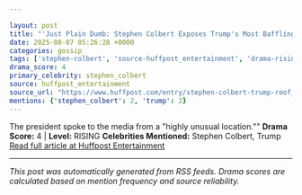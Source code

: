 ```yaml
---

layout: post
title: "'Just Plain Dumb: Stephen Colbert Exposes Trump's Most Baffling Stunt Yet""
date: 2025-08-07 05:26:28 +0000
categories: gossip
tags: ['stephen-colbert', 'source-huffpost_entertainment', 'drama-rising']
drama_score: 4
primary_celebrity: stephen_colbert
source: huffpost_entertainment
source_url: "https://www.huffpost.com/entry/stephen-colbert-trump-roof_n_6892da2ae4b044af87acabf0""
mentions: {'stephen_colbert': 2, 'trump': 2}
---
```


The president spoke to the media from a "highly unusual location."" **Drama Score:** 4 | **Level:** RISING **Celebrities Mentioned:** Stephen Colbert, Trump [Read full article at Huffpost Entertainment](https://www.huffpost.com/entry/stephen-colbert-trump-roof_n_6892da2ae4b044af87acabf0)

---

*This post was automatically generated from RSS feeds. Drama scores are calculated based on mention frequency and source reliability.*